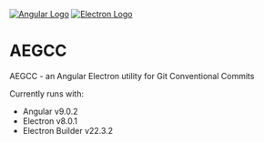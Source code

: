 [![Angular Logo](https://www.vectorlogo.zone/logos/angular/angular-icon.svg)](https://angular.io/) [![Electron Logo](https://www.vectorlogo.zone/logos/electronjs/electronjs-icon.svg)](https://electronjs.org/)


# AEGCC

AEGCC - an Angular Electron utility for Git Conventional Commits

Currently runs with:

- Angular v9.0.2
- Electron v8.0.1
- Electron Builder v22.3.2
